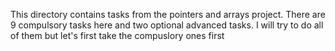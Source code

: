 This directory contains tasks from the pointers and arrays project. There are 9 compulsory tasks here and two optional advanced tasks. I will try to do all of them but let's first take the compuslory ones first
